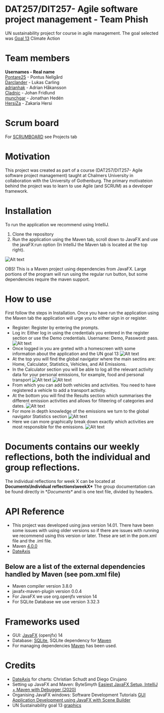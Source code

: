 # DAT257/DIT257- Agile software project management - Team Phish
UN sustainability project for course in agile management.
The goal selected was [Goal 13](https://www.un.org/sustainabledevelopment/sustainable-development-goals/) Climate Action

# Team members
**Usernames  - Real name**\
[Pontare25](https://github.com/Pontare25)  - Pontus Nellgård  
[Darclander](https://github.com/darclander) - Lukas Carling  
[adrianhak](https://github.com/adrianhak)  - Adrian Håkansson  
[Cladnic](https://github.com/Cladnic)    - Johan Fridlund  
[munchgar](https://github.com/munchgar)   - Jonathan Hedén  
[HersiZa](https://github.com/HersiZa)    - Zakaria Hersi

# Scrum board
For [SCRUMBOARD](https://github.com/munchgar/dat257phish/projects/1) see Projects tab 

# Motivation
This project was created as part of a course (DAT257/DIT257- Agile software project management) taught at Chalmers University in collaboration with the University of Gothenburg. The primary motivateion behind the project was to learn to use Agile (and SCRUM) as a developer framework. 

# Installation
To run the application we recommend using IntelliJ. 
1. Clone the repository
2. Run the application using the Maven tab, scroll down to JavaFX and use the javaFX:run option (In IntelliJ the Maven tab is located at the top right). 

![Alt text](Documents/screenshots/mavenRun.png?raw=true "Maven run")

OBS! This is a Maven project using dependencies from JavaFX. Large portions of the program will run using the regular run button, but some dependencies require the maven support. 

# How to use
First follow the steps in Installation. Once you have run the application using the Maven tab the application will urge you to either sign in or register. 
- Register: Register by entering the prompts.
- Log in: Either log in using the credentials you entered in the register section or use the Demo credentials. Username: Demo, Password: pass. 
![Alt text](Documents/screenshots/login.png?raw=true "login")
- Once logged in you are greted with a homescreen with some information about the application and the UN goal 13
![Alt text](Documents/screenshots/Homescreen.png?raw=true "Homescreen")
- At the top you will find the global navigator where the main sectins are: Home, Calculator, Statistics, Vehicles, and All Emissions.
- In the Calculator section you will be able to log all the relevant activity data for your personal emissions, for example, food and personal transport
![Alt text](Documents/screenshots/food.png?raw=true "food calculator")
![Alt text](Documents/screenshots/PersonalTransport.png?raw=true "Personal Transport")
- From which you can add both vehicles and activities. You need to have registered a vehicle to add a transport activity. 
- At the bottom you will find the Results section which summarises the different emission activities and allows for filteering of categories and dates. 
![Alt text](Documents/screenshots/Results.png?raw=true "Results")
- For more in depth knowledge of the emissions we turn to the global navigator Statistics section
![Alt text](Documents/screenshots/statisticsTotal.png?raw=true "Statistics")
- Here we can more graphically break down exactly which activities are most responsible for the emissions.
![Alt text](Documents/screenshots/statisticsFood.png?raw=true "Food statistics")

# Documents contains our weekly reflections, both the individual and group reflections.
The individual reflections for week X can be located at **Documents\Individual reflections\weekX\***
The group documentation can be found directly in **Documents\** and is one text file, divided by headers. 

# API Reference
- This project was developed using java version 14.01. There have been some issues with using older versions so if there are issues with running we recommend using this version or later. These are set in the pom.xml file and the .iml file.
- Maven [4.0.0](http://maven.apache.org/maven-v4_0_0.xsd)
- [DateAxis](https://bitbucket.org/sco0ter/extfx/src/master/src/main/java/extfx/scene/chart/DateAxis.java)
## Below are a list of the external dependencies handled by Maven (see pom.xml file)
- Maven compiler version 3.8.0
- javafx-maven-plugin version 0.0.4
- For JavaFX we use org.openjfx version 14
- For SQLite Database we use version 3.32.3

# Frameworks used
- GUI: [JavaFX](https://openjfx.io/) (openjfx) 14
- Database: [SQLite](https://www.sqlite.org/index.html), SQLite dependency for [Maven](https://mvnrepository.com/artifact/org.xerial/sqlite-jdbc) 
- For managing dependencies [Maven](https://maven.apache.org/) has been used.

# Credits
- [DateAxis](https://bitbucket.org/sco0ter/extfx/src/master/src/main/java/extfx/scene/chart/DateAxis.java) for charts: Christian Schudt and Diego Cirujano
- Setting up JavaFX and Maven: ByteSmyth [Easiest JavaFX Setup, IntelliJ + Maven with Debugger (2020)](https://www.youtube.com/watch?v=4vd-RE0X5Lg&t=535s&ab_channel=ByteSmyth)
- Organising JavaFX windows: Software Development Tutorials [GUI Application Development using JavaFX with Scene Builder](https://www.youtube.com/watch?v=cfGTJVVcWvE&list=PLpFneQZCNR2ktqseX11XRBc5Kyzdg2fbo&ab_channel=SoftwareDevelopmentTutorials)
- UN Sustainability goal 13 [graphics](https://www.un.org/sustainabledevelopment/climate-change) 
